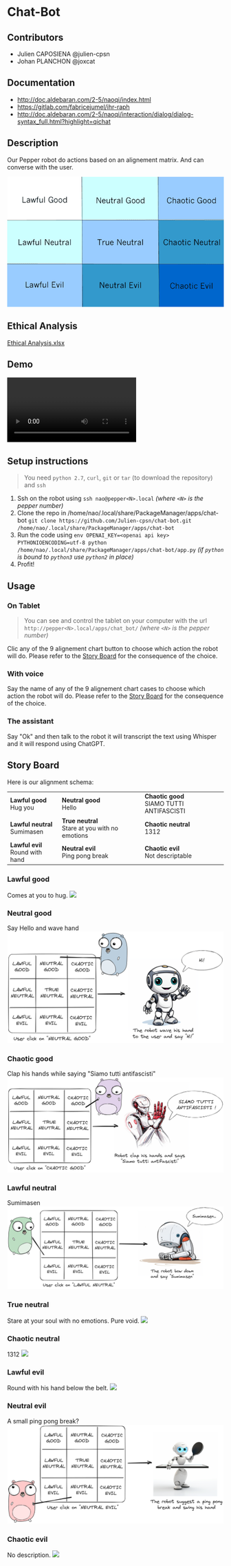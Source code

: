 # Chat-Bot

## Contributors

- Julien CAPOSIENA @julien-cpsn
- Johan PLANCHON @joxcat

## Documentation

- http://doc.aldebaran.com/2-5/naoqi/index.html
- https://gitlab.com/fabricejumel/ihr-raph
- http://doc.aldebaran.com/2-5/naoqi/interaction/dialog/dialog-syntax_full.html?highlight=qichat

## Description

Our Pepper robot do actions based on an alignement matrix. And can converse with the user.

![Main character alignment](images/main_character_alignment.png)

## Ethical Analysis
[Ethical Analysis.xlsx](./Analyse_ethique.xlsx)

## Demo
![demo](./demo.mp4)

## Setup instructions
> You need `python 2.7`, `curl`, `git` or `tar` (to download the repository) and `ssh` 

1. Ssh on the robot using `ssh nao@pepper<N>.local` *(where `<N>` is the pepper number)*
1. Clone the repo in /home/nao/.local/share/PackageManager/apps/chat-bot `git clone https://github.com/Julien-cpsn/chat-bot.git /home/nao/.local/share/PackageManager/apps/chat-bot`
2. Run the code using `env OPENAI_KEY=<openai api key> PYTHONIOENCODING=utf-8 python /home/nao/.local/share/PackageManager/apps/chat-bot/app.py` *(if `python` is bound to `python3` use `python2` in place)*
3. Profit!

## Usage
### On Tablet
> You can see and control the tablet on your computer with the url `http://pepper<N>.local/apps/chat_bot/` *(where `<N>` is the pepper number)*

Clic any of the 9 alignement chart button to choose which action the robot will do. Please refer to the [Story Board](#story-board) for the consequence of the choice.

### With voice
Say the name of any of the 9 alignement chart cases to choose which action the robot will do. Please refer to the [Story Board](#story-board) for the consequence of the choice.

### The assistant
Say "Ok" and then talk to the robot it will transcript the text using Whisper and it will respond using ChatGPT. 

## Story Board

Here is our alignment schema:

<table>
    <tr>
        <td>
            <b>Lawful good</b><br>
            Hug you
        </td>
        <td>
            <b>Neutral good</b><br>
            Hello
        </td>
        <td>
            <b>Chaotic good</b><br>
            SIAMO TUTTI ANTIFASCISTI
        </td>
    </tr>
    <tr>
        <td>
            <b>Lawful neutral</b><br>
            Sumimasen
        </td>
        <td>
            <b>True neutral</b><br>
            Stare at you with no emotions
        </td>
        <td>
            <b>Chaotic neutral</b><br>
            1312
        </td>
    </tr>
    <tr>
        <td>
            <b>Lawful evil</b><br>
            Round with hand
        </td>
        <td>
            <b>Neutral evil</b><br>
            Ping pong break
        </td>
        <td>
            <b>Chaotic evil</b><br>
            Not descriptable
        </td>
    </tr>
</table>

### Lawful good

Comes at you to hug.
![](images/lawful-good.png)

### Neutral good

Say Hello and wave hand
![](images/neutral-good.png)

### Chaotic good

Clap his hands while saying "Siamo tutti antifascisti"
![](./images/chaotic-good.png)

### Lawful neutral

Sumimasen
![](images/lawful-neutral.png)

### True neutral

Stare at your soul with no emotions. Pure void.
![](images/true-neutral.png)

### Chaotic neutral

1312
![](images/chaotic-neutral.png)

### Lawful evil

Round with his hand below the belt.
![](images/lawful-evil.png)

### Neutral evil

A small ping pong break?
![](images/neutral-evil.png)

### Chaotic evil

No description.
![](images/chaotic-evil.png)


